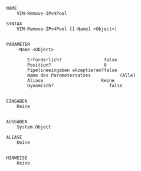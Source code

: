 ﻿```

NAME
    VIM-Remove-IPv4Pool
    
SYNTAX
    VIM-Remove-IPv4Pool [[-Name] <Object>]  
    
    
PARAMETER
    -Name <Object>
        
        Erforderlich?                false
        Position?                    0
        Pipelineeingaben akzeptieren?false
        Name des Parametersatzes           (Alle)
        Aliase                      Keine
        Dynamisch?                     false
        
    
EINGABEN
    Keine
    
    
AUSGABEN
    System.Object
    
ALIASE
    Keine
    

HINWEISE
    Keine



```

